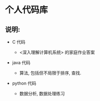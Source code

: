 # 个人代码库
## 说明:
- C 代码
	- <深入理解计算机系统> 的家庭作业答案

- java 代码
	- 算法, 包括但不局限于排序, 查找.

- python 代码
	- 数据分析, 数据处理练习

